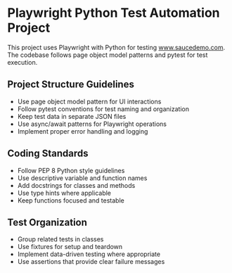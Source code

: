 <!-- Use this file to provide workspace-specific custom instructions to Copilot. For more details, visit https://code.visualstudio.com/docs/copilot/copilot-customization#_use-a-githubcopilotinstructionsmd-file -->

# Playwright Python Test Automation Project

This project uses Playwright with Python for testing www.saucedemo.com. The codebase follows page object model patterns and pytest for test execution.

## Project Structure Guidelines
- Use page object model pattern for UI interactions
- Follow pytest conventions for test naming and organization
- Keep test data in separate JSON files
- Use async/await patterns for Playwright operations
- Implement proper error handling and logging

## Coding Standards
- Follow PEP 8 Python style guidelines
- Use descriptive variable and function names
- Add docstrings for classes and methods
- Use type hints where applicable
- Keep functions focused and testable

## Test Organization
- Group related tests in classes
- Use fixtures for setup and teardown
- Implement data-driven testing where appropriate
- Use assertions that provide clear failure messages